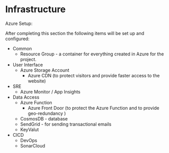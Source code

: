 # Infrastructure

Azure Setup:

After completing this section the following items will be set up and configured:

* Common
  * Resource Group - a container for everything created in Azure for the project.
* User Interface&#x20;
  * Azure Storage Account
    * Azure CDN (to protect visitors and provide faster access to the website)
* SRE&#x20;
  * Azure Monitor / App Insights
* Data Access&#x20;
  * Azure Function
    * Azure Front Door (to protect the Azure Function and to provide geo-redundancy )
  * CosmosDB - database
  * SendGrid - for sending transactional emails
  * KeyValut
* CICD
  * DevOps
  * SonarCloud&#x20;
